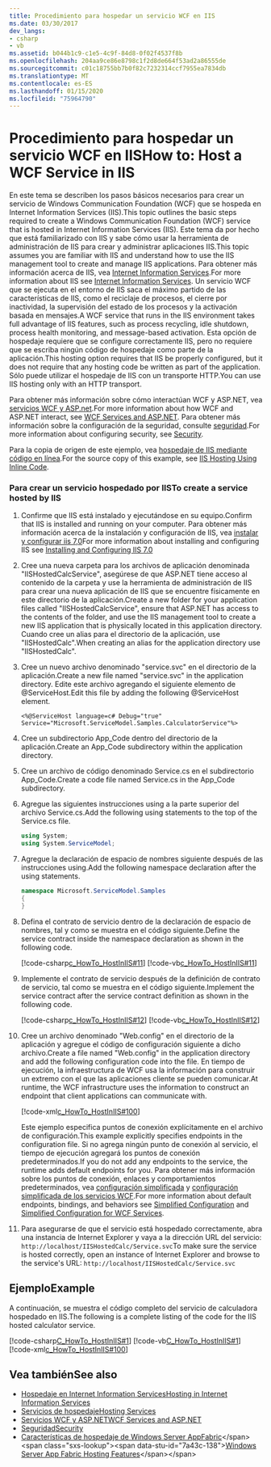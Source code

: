 ```yaml
---
title: Procedimiento para hospedar un servicio WCF en IIS
ms.date: 03/30/2017
dev_langs:
- csharp
- vb
ms.assetid: b044b1c9-c1e5-4c9f-84d8-0f02f4537f8b
ms.openlocfilehash: 204aa9ce86e8798c1f2d8de664f53ad2a86555de
ms.sourcegitcommit: c01c18755bb7b0f82c7232314ccf7955ea7834db
ms.translationtype: MT
ms.contentlocale: es-ES
ms.lasthandoff: 01/15/2020
ms.locfileid: "75964790"
---
```

# <a name="how-to-host-a-wcf-service-in-iis"></a><span data-ttu-id="7a43c-102">Procedimiento para hospedar un servicio WCF en IIS</span><span class="sxs-lookup"><span data-stu-id="7a43c-102">How to: Host a WCF Service in IIS</span></span>
<span data-ttu-id="7a43c-103">En este tema se describen los pasos básicos necesarios para crear un servicio de Windows Communication Foundation (WCF) que se hospeda en Internet Information Services (IIS).</span><span class="sxs-lookup"><span data-stu-id="7a43c-103">This topic outlines the basic steps required to create a Windows Communication Foundation (WCF) service that is hosted in Internet Information Services (IIS).</span></span> <span data-ttu-id="7a43c-104">Este tema da por hecho que está familiarizado con IIS y sabe cómo usar la herramienta de administración de IIS para crear y administrar aplicaciones IIS.</span><span class="sxs-lookup"><span data-stu-id="7a43c-104">This topic assumes you are familiar with IIS and understand how to use the IIS management tool to create and manage IIS applications.</span></span> <span data-ttu-id="7a43c-105">Para obtener más información acerca de IIS, vea [Internet Information Services](https://www.iis.net/).</span><span class="sxs-lookup"><span data-stu-id="7a43c-105">For more information about IIS see [Internet Information Services](https://www.iis.net/).</span></span> <span data-ttu-id="7a43c-106">Un servicio WCF que se ejecuta en el entorno de IIS saca el máximo partido de las características de IIS, como el reciclaje de procesos, el cierre por inactividad, la supervisión del estado de los procesos y la activación basada en mensajes.</span><span class="sxs-lookup"><span data-stu-id="7a43c-106">A WCF service that runs in the IIS environment takes full advantage of IIS features, such as process recycling, idle shutdown, process health monitoring, and message-based activation.</span></span> <span data-ttu-id="7a43c-107">Esta opción de hospedaje requiere que se configure correctamente IIS, pero no requiere que se escriba ningún código de hospedaje como parte de la aplicación.</span><span class="sxs-lookup"><span data-stu-id="7a43c-107">This hosting option requires that IIS be properly configured, but it does not require that any hosting code be written as part of the application.</span></span> <span data-ttu-id="7a43c-108">Sólo puede utilizar el hospedaje de IIS con un transporte HTTP.</span><span class="sxs-lookup"><span data-stu-id="7a43c-108">You can use IIS hosting only with an HTTP transport.</span></span>  
  
 <span data-ttu-id="7a43c-109">Para obtener más información sobre cómo interactúan WCF y ASP.NET, vea [servicios WCF y ASP.net](../../../../docs/framework/wcf/feature-details/wcf-services-and-aspnet.md).</span><span class="sxs-lookup"><span data-stu-id="7a43c-109">For more information about how WCF and ASP.NET interact, see [WCF Services and ASP.NET](../../../../docs/framework/wcf/feature-details/wcf-services-and-aspnet.md).</span></span> <span data-ttu-id="7a43c-110">Para obtener más información sobre la configuración de la seguridad, consulte [seguridad](../../../../docs/framework/wcf/feature-details/security.md).</span><span class="sxs-lookup"><span data-stu-id="7a43c-110">For more information about configuring security, see [Security](../../../../docs/framework/wcf/feature-details/security.md).</span></span>  
  
 <span data-ttu-id="7a43c-111">Para la copia de origen de este ejemplo, vea [hospedaje de IIS mediante código en línea](../../../../docs/framework/wcf/samples/iis-hosting-using-inline-code.md).</span><span class="sxs-lookup"><span data-stu-id="7a43c-111">For the source copy of this example, see [IIS Hosting Using Inline Code](../../../../docs/framework/wcf/samples/iis-hosting-using-inline-code.md).</span></span>  
  
### <a name="to-create-a-service-hosted-by-iis"></a><span data-ttu-id="7a43c-112">Para crear un servicio hospedado por IIS</span><span class="sxs-lookup"><span data-stu-id="7a43c-112">To create a service hosted by IIS</span></span>  
  
1. <span data-ttu-id="7a43c-113">Confirme que IIS está instalado y ejecutándose en su equipo.</span><span class="sxs-lookup"><span data-stu-id="7a43c-113">Confirm that IIS is installed and running on your computer.</span></span> <span data-ttu-id="7a43c-114">Para obtener más información acerca de la instalación y configuración de IIS, vea [instalar y configurar iis 7,0](https://docs.microsoft.com/iis/install/installing-iis-7/installing-necessary-iis-components-on-windows-vista)</span><span class="sxs-lookup"><span data-stu-id="7a43c-114">For more information about installing and configuring IIS see [Installing and Configuring IIS 7.0](https://docs.microsoft.com/iis/install/installing-iis-7/installing-necessary-iis-components-on-windows-vista)</span></span>  
  
2. <span data-ttu-id="7a43c-115">Cree una nueva carpeta para los archivos de aplicación denominada "IISHostedCalcService", asegúrese de que ASP.NET tiene acceso al contenido de la carpeta y use la herramienta de administración de IIS para crear una nueva aplicación de IIS que se encuentre físicamente en este directorio de la aplicación.</span><span class="sxs-lookup"><span data-stu-id="7a43c-115">Create a new folder for your application files called "IISHostedCalcService", ensure that ASP.NET has access to the contents of the folder, and use the IIS management tool to create a new IIS application that is physically located in this application directory.</span></span> <span data-ttu-id="7a43c-116">Cuando cree un alias para el directorio de la aplicación, use "IISHostedCalc".</span><span class="sxs-lookup"><span data-stu-id="7a43c-116">When creating an alias for the application directory use "IISHostedCalc".</span></span>  
  
3. <span data-ttu-id="7a43c-117">Cree un nuevo archivo denominado "service.svc" en el directorio de la aplicación.</span><span class="sxs-lookup"><span data-stu-id="7a43c-117">Create a new file named "service.svc" in the application directory.</span></span> <span data-ttu-id="7a43c-118">Edite este archivo agregando el siguiente elemento de @ServiceHost.</span><span class="sxs-lookup"><span data-stu-id="7a43c-118">Edit this file by adding the following @ServiceHost element.</span></span>  
  
   ```
   <%@ServiceHost language=c# Debug="true" Service="Microsoft.ServiceModel.Samples.CalculatorService"%>
   ```  
  
4. <span data-ttu-id="7a43c-119">Cree un subdirectorio App_Code dentro del directorio de la aplicación.</span><span class="sxs-lookup"><span data-stu-id="7a43c-119">Create an App_Code subdirectory within the application directory.</span></span>  
  
5. <span data-ttu-id="7a43c-120">Cree un archivo de código denominado Service.cs en el subdirectorio App_Code.</span><span class="sxs-lookup"><span data-stu-id="7a43c-120">Create a code file named Service.cs in the App_Code subdirectory.</span></span>  
  
6. <span data-ttu-id="7a43c-121">Agregue las siguientes instrucciones using a la parte superior del archivo Service.cs.</span><span class="sxs-lookup"><span data-stu-id="7a43c-121">Add the following using statements to the top of the Service.cs file.</span></span>  
  
    ```csharp  
    using System;  
    using System.ServiceModel;  
    ```  
  
7. <span data-ttu-id="7a43c-122">Agregue la declaración de espacio de nombres siguiente después de las instrucciones using.</span><span class="sxs-lookup"><span data-stu-id="7a43c-122">Add the following namespace declaration after the using statements.</span></span>  
  
    ```csharp  
    namespace Microsoft.ServiceModel.Samples  
    {  
    }  
    ```  
  
8. <span data-ttu-id="7a43c-123">Defina el contrato de servicio dentro de la declaración de espacio de nombres, tal y como se muestra en el código siguiente.</span><span class="sxs-lookup"><span data-stu-id="7a43c-123">Define the service contract inside the namespace declaration as shown in the following code.</span></span>  
  
     [!code-csharp[c_HowTo_HostInIIS#11](../../../../samples/snippets/csharp/VS_Snippets_CFX/c_howto_hostiniis/cs/source.cs#11)]
     [!code-vb[c_HowTo_HostInIIS#11](../../../../samples/snippets/visualbasic/VS_Snippets_CFX/c_howto_hostiniis/vb/source.vb#11)]  
  
9. <span data-ttu-id="7a43c-124">Implemente el contrato de servicio después de la definición de contrato de servicio, tal como se muestra en el código siguiente.</span><span class="sxs-lookup"><span data-stu-id="7a43c-124">Implement the service contract after the service contract definition as shown in the following code.</span></span>  
  
     [!code-csharp[c_HowTo_HostInIIS#12](../../../../samples/snippets/csharp/VS_Snippets_CFX/c_howto_hostiniis/cs/source.cs#12)]
     [!code-vb[c_HowTo_HostInIIS#12](../../../../samples/snippets/visualbasic/VS_Snippets_CFX/c_howto_hostiniis/vb/source.vb#12)]  
  
10. <span data-ttu-id="7a43c-125">Cree un archivo denominado "Web.config" en el directorio de la aplicación y agregue el código de configuración siguiente a dicho archivo.</span><span class="sxs-lookup"><span data-stu-id="7a43c-125">Create a file named "Web.config" in the application directory and add the following configuration code into the file.</span></span> <span data-ttu-id="7a43c-126">En tiempo de ejecución, la infraestructura de WCF usa la información para construir un extremo con el que las aplicaciones cliente se pueden comunicar.</span><span class="sxs-lookup"><span data-stu-id="7a43c-126">At runtime, the WCF infrastructure uses the information to construct an endpoint that client applications can communicate with.</span></span>  
  
     [!code-xml[c_HowTo_HostInIIS#100](../../../../samples/snippets/csharp/VS_Snippets_CFX/c_howto_hostiniis/common/web.config#100)]      
  
     <span data-ttu-id="7a43c-127">Este ejemplo especifica puntos de conexión explícitamente en el archivo de configuración.</span><span class="sxs-lookup"><span data-stu-id="7a43c-127">This example explicitly specifies endpoints in the configuration file.</span></span> <span data-ttu-id="7a43c-128">Si no agrega ningún punto de conexión al servicio, el tiempo de ejecución agregará los puntos de conexión predeterminados.</span><span class="sxs-lookup"><span data-stu-id="7a43c-128">If you do not add any endpoints to the service, the runtime adds default endpoints for you.</span></span> <span data-ttu-id="7a43c-129">Para obtener más información sobre los puntos de conexión, enlaces y comportamientos predeterminados, vea [configuración simplificada](../../../../docs/framework/wcf/simplified-configuration.md) y [configuración simplificada de los servicios WCF](../../../../docs/framework/wcf/samples/simplified-configuration-for-wcf-services.md).</span><span class="sxs-lookup"><span data-stu-id="7a43c-129">For more information about default endpoints, bindings, and behaviors see [Simplified Configuration](../../../../docs/framework/wcf/simplified-configuration.md) and [Simplified Configuration for WCF Services](../../../../docs/framework/wcf/samples/simplified-configuration-for-wcf-services.md).</span></span>  
  
11. <span data-ttu-id="7a43c-130">Para asegurarse de que el servicio está hospedado correctamente, abra una instancia de Internet Explorer y vaya a la dirección URL del servicio: `http://localhost/IISHostedCalc/Service.svc`</span><span class="sxs-lookup"><span data-stu-id="7a43c-130">To make sure the service is hosted correctly, open an instance of Internet Explorer and browse to the service's URL: `http://localhost/IISHostedCalc/Service.svc`</span></span>  
  
## <a name="example"></a><span data-ttu-id="7a43c-131">Ejemplo</span><span class="sxs-lookup"><span data-stu-id="7a43c-131">Example</span></span>  
 <span data-ttu-id="7a43c-132">A continuación, se muestra el código completo del servicio de calculadora hospedado en IIS.</span><span class="sxs-lookup"><span data-stu-id="7a43c-132">The following is a complete listing of the code for the IIS hosted calculator service.</span></span>  
  
 [!code-csharp[C_HowTo_HostInIIS#1](../../../../samples/snippets/csharp/VS_Snippets_CFX/c_howto_hostiniis/cs/source.cs#1)] 
 [!code-vb[C_HowTo_HostInIIS#1](../../../../samples/snippets/visualbasic/VS_Snippets_CFX/c_howto_hostiniis/vb/source.vb#1)] 
 [!code-xml[c_HowTo_HostInIIS#100](../../../../samples/snippets/csharp/VS_Snippets_CFX/c_howto_hostiniis/common/web.config#100)]  
  
## <a name="see-also"></a><span data-ttu-id="7a43c-133">Vea también</span><span class="sxs-lookup"><span data-stu-id="7a43c-133">See also</span></span>

- [<span data-ttu-id="7a43c-134">Hospedaje en Internet Information Services</span><span class="sxs-lookup"><span data-stu-id="7a43c-134">Hosting in Internet Information Services</span></span>](../../../../docs/framework/wcf/feature-details/hosting-in-internet-information-services.md)
- [<span data-ttu-id="7a43c-135">Servicios de hospedaje</span><span class="sxs-lookup"><span data-stu-id="7a43c-135">Hosting Services</span></span>](../../../../docs/framework/wcf/hosting-services.md)
- [<span data-ttu-id="7a43c-136">Servicios WCF y ASP.NET</span><span class="sxs-lookup"><span data-stu-id="7a43c-136">WCF Services and ASP.NET</span></span>](../../../../docs/framework/wcf/feature-details/wcf-services-and-aspnet.md)
- [<span data-ttu-id="7a43c-137">Seguridad</span><span class="sxs-lookup"><span data-stu-id="7a43c-137">Security</span></span>](../../../../docs/framework/wcf/feature-details/security.md)
- <span data-ttu-id="7a43c-138">[Características de hospedaje de Windows Server AppFabric](https://docs.microsoft.com/previous-versions/appfabric/ee677189(v=azure.10))</span><span class="sxs-lookup"><span data-stu-id="7a43c-138">[Windows Server App Fabric Hosting Features](https://docs.microsoft.com/previous-versions/appfabric/ee677189(v=azure.10))</span></span>
